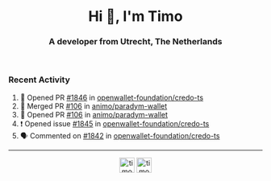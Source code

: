 <h1 align="center">Hi 👋, I'm Timo</h1>
<h3 align="center">A developer from Utrecht, The Netherlands</h3>
<br/>
<!-- https://github.com/rahuldkjain/github-profile-readme-generator --!>

<!--  <p align="left"><img src="https://github-readme-stats.vercel.app/api?username=timoglastra&show_icons=true&count_private=true&" alt="timoglastra" /></p> --!>

<!--
Github language stats
<p align="left"><img src="https://github-readme-stats.vercel.app/api/top-langs/?username=timoglastra&layout=compact" alt="timoglastra" /><p>
-->

<!-- Codestats language stats -->
<!-- <p align="left"><img src="https://codestats-readme.vercel.app/api/top-langs/?username=timoglastra&layout=compact&language_count=12" alt="timoglastra" /><p>    --!>
  
<h3>Recent Activity</h3>

<!--START_SECTION:activity-->
1. 💪 Opened PR [#1846](https://github.com/openwallet-foundation/credo-ts/pull/1846) in [openwallet-foundation/credo-ts](https://github.com/openwallet-foundation/credo-ts)
2. 🎉 Merged PR [#106](https://github.com/animo/paradym-wallet/pull/106) in [animo/paradym-wallet](https://github.com/animo/paradym-wallet)
3. 💪 Opened PR [#106](https://github.com/animo/paradym-wallet/pull/106) in [animo/paradym-wallet](https://github.com/animo/paradym-wallet)
4. ❗ Opened issue [#1845](https://github.com/openwallet-foundation/credo-ts/issues/1845) in [openwallet-foundation/credo-ts](https://github.com/openwallet-foundation/credo-ts)
5. 🗣 Commented on [#1842](https://github.com/openwallet-foundation/credo-ts/pull/1842#issuecomment-2079011997) in [openwallet-foundation/credo-ts](https://github.com/openwallet-foundation/credo-ts)
<!--END_SECTION:activity-->

---

<p align="center">
<a href="https://twitter.com/timoglastra" target="blank"><img align="center" src="https://cdn.jsdelivr.net/npm/simple-icons@3.0.1/icons/twitter.svg" alt="timoglastra" height="30" width="30" /></a>
<a href="https://linkedin.com/in/timoglastra" target="blank"><img align="center" src="https://cdn.jsdelivr.net/npm/simple-icons@3.0.1/icons/linkedin.svg" alt="timoglastra" height="30" width="30" /></a>
</p>



